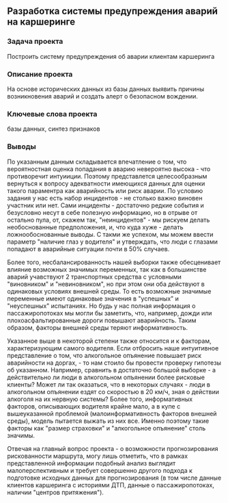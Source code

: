 ## Разработка системы предупреждения аварий на каршеринге

### Задача проекта
Построить систему предупреждения об аварии клиентам каршеринга

### Описание проекта
На основе исторических данных из базы данных выявить причины возникновения аварий и создать алерт о безопасном вождении.

### Ключевые слова проекта
базы данных, синтез признаков

### Выводы
По указанным данным складывается впечатление о том, что вероятностная оценка попадания в аварию невероятно высока - что противоречит интуииции. Поэтому представлется целесообразным вернуться к вопросу адекватности имеющихся данных для оценки такого параментра как аварийность или риск аварии. По условию задания у нас есть набор инцидентов - не столько важно виновен участник или нет. Сами инциденты - достаточно редкие события и безусловно несут в себе полезную информацию, но в отрыве от остально пула, от, скажем так, "неинцидентов" - мы рискуем делать необоснованные предположения, и, что куда хуже - делать ложнообоснованные выводы. С такми же успехом, мы можем ввести параметр "наличие глаз у водителя" и утверждать, что люди с глазами попадают в аварийные ситуации почти в 50% случаев. 

Более того, несбалансированность нашей выборки также обесценивает влияние возможных значимых переменных, так как в большинстве аварий учавствуют 2 транспортных средства с условными "виновником" и "невиновником", но при этом они оба действуют в одинаковых условиях внешней среды. То есть возможные значимые переменные имеют одинаковые значения в "успешных" и "неуспешных" испытаниях. Но будь у нас полная информация о пассажиропотоках мы могли бы заметить, что, например, дожди или плохоасфальтированные дороги повышают аварийность. Таким образом, факторы внешней среды теряют информативность.

Указанное выше в некоторой степени также относится и к факторам, характеризующим самого водителя. Если отбросить наше интуитивное представление о том, что алкогольное опъянение повышает риск аварийности на доргах, - то нам стоило бы провести проверку гипотезы об указанном. Например, сравнить в достаточно большой выборке - а действительно ли люди в алкогольном опъянении более рисковые клиенты? Может ли так оказаться, что в некоторых случаях - люди в алкогольном опъянении ездят со скоростью в 20 км/ч, зная о действии алкоголя на их нервную системы? Более того, информативных факторов, описывающих водителя крайне мало, а в купе с вышеуказанной проблемой (малоинформативность факторов внешней среды), модель пытается выжать из них все. Именно поэтому такие факторы как "размер страховки" и "алкогольное опъянение" столь значимы.

Отвечая на главный вопрос проекта - о возможности прогнозирования рискованности маршрута, могу лишь отметить, что в рамках представленной информации подобный анализ выглядит малоперспективным и требует совершенно другого подхода к подготовке исходных данных для прогнозирования (в том числе данные клиентов каршеринга с историями ДТП, данные о пассажиропотоках, наличии "центров притяжения").
